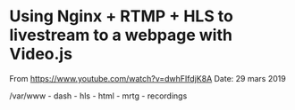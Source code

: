 Using Nginx + RTMP + HLS to livestream to a webpage with Video.js
===

From https://www.youtube.com/watch?v=dwhFIfdjK8A
Date: 29 mars 2019

/var/www
    - dash
    - hls
    - html
    - mrtg
    - recordings